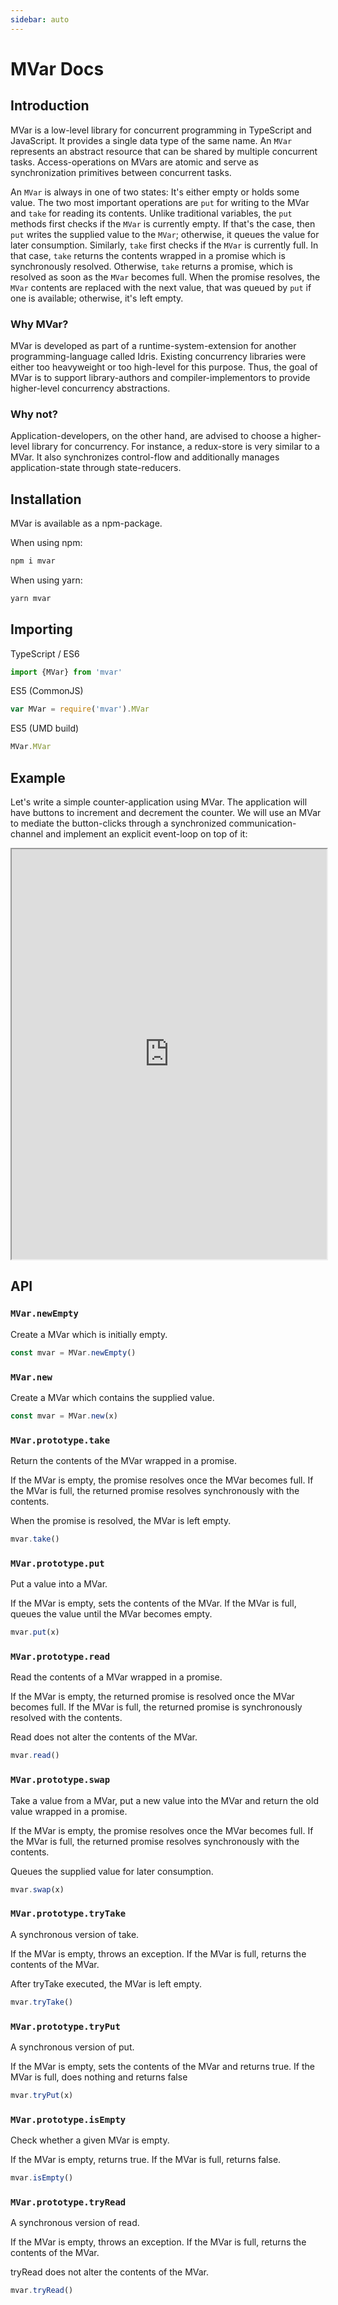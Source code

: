 ```yaml
---
sidebar: auto
---
```


# MVar Docs

## Introduction

MVar is a low-level library for concurrent programming in TypeScript and JavaScript. It provides a single data type of the same name. An `MVar` represents an abstract resource that can be shared by multiple concurrent tasks. Access-operations on MVars are atomic and serve as synchronization primitives between concurrent tasks.

An `MVar` is always in one of two states: It's either empty or holds some value. The two most important operations are `put` for writing to the MVar and `take` for reading its contents. Unlike traditional variables, the `put` methods first checks if the `MVar` is currently empty. If that's the case, then `put` writes the supplied value to the `MVar`; otherwise, it queues the value for later consumption. Similarly, `take` first checks if the `MVar` is currently full. In that case, `take` returns the contents wrapped in a promise which is synchronously resolved. Otherwise, `take` returns a promise, which is resolved as soon as the `MVar` becomes full. When the promise resolves, the `MVar` contents are replaced with the next value, that was queued by `put` if one is available; otherwise, it's left empty.

### Why MVar?

MVar is developed as part of a runtime-system-extension for another programming-language called Idris. Existing concurrency libraries were either too heavyweight or too high-level for this purpose. Thus, the goal of MVar is to support library-authors and compiler-implementors to provide higher-level concurrency abstractions.

### Why not?

Application-developers, on the other hand, are advised to choose a higher-level library for concurrency. For instance, a redux-store is very similar to a MVar. It also synchronizes control-flow and additionally manages application-state through state-reducers.


## Installation

MVar is available as a npm-package.

When using npm:

~~~bash
npm i mvar
~~~

When using yarn:

~~~bash
yarn mvar
~~~

## Importing

TypeScript / ES6

~~~ts
import {MVar} from 'mvar'
~~~

ES5 (CommonJS)

~~~js
var MVar = require('mvar').MVar
~~~


ES5 (UMD build)

~~~js
MVar.MVar
~~~

## Example

Let's write a simple counter-application using MVar. The application will have
buttons to increment and decrement the counter. We will use an MVar to mediate
the button-clicks through a synchronized communication-channel and implement
an explicit event-loop on top of it:

<iframe style="width:100%; min-height:41rem" src="https://stackblitz.com/edit/mvar-counter?embed=1&file=index.ts&hideExplorer=1"></iframe>

## API

### `MVar.newEmpty`

Create a MVar which is initially empty.

~~~ts
const mvar = MVar.newEmpty()
~~~

### `MVar.new`

Create a MVar which contains the supplied value.

~~~ts
const mvar = MVar.new(x)
~~~

### `MVar.prototype.take`

Return the contents of the MVar wrapped in a promise.

If the MVar is empty, the promise resolves once the MVar becomes full.
If the MVar is full, the returned promise resolves synchronously
with the contents.

When the promise is resolved, the MVar is left empty.

~~~ts
mvar.take()
~~~

### `MVar.prototype.put`

Put a value into a MVar.

If the MVar is empty, sets the contents of the MVar.
If the MVar is full, queues the value until the MVar becomes empty.

~~~ts
mvar.put(x)
~~~

### `MVar.prototype.read`

Read the contents of a MVar wrapped in a promise.

If the MVar is empty, the returned promise is resolved once the MVar
becomes full.
If the MVar is full, the returned promise is synchronously
resolved with the contents.

Read does not alter the contents of the MVar.

~~~ts
mvar.read()
~~~

### `MVar.prototype.swap`

Take a value from a MVar, put a new value into the MVar and return the old value wrapped in a promise.

If the MVar is empty, the promise resolves once the MVar becomes full.
If the MVar is full, the returned promise resolves synchronously
with the contents.

Queues the supplied value for later consumption.

~~~ts
mvar.swap(x)
~~~

### `MVar.prototype.tryTake`

A synchronous version of take.

If the MVar is empty, throws an exception.
If the MVar is full, returns the contents of the MVar.

After tryTake executed, the MVar is left empty.

~~~ts
mvar.tryTake()
~~~


### `MVar.prototype.tryPut`

A synchronous version of put.

If the MVar is empty, sets the contents of the MVar and returns true.
If the MVar is full, does nothing and returns false

~~~ts
mvar.tryPut(x)
~~~

### `MVar.prototype.isEmpty`

Check whether a given MVar is empty.

If the MVar is empty, returns true.
If the MVar is full, returns false.

~~~ts
mvar.isEmpty()
~~~

### `MVar.prototype.tryRead`

A synchronous version of read.

If the MVar is empty, throws an exception.
If the MVar is full, returns the contents of the MVar.

tryRead does not alter the contents of the MVar.

~~~ts
mvar.tryRead()
~~~

